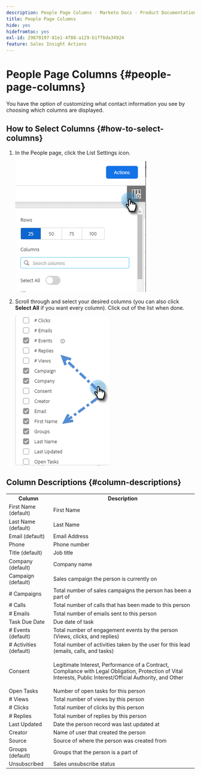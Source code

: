 ```yaml
---
description: People Page Columns - Marketo Docs - Product Documentation
title: People Page Columns
hide: yes
hidefromtoc: yes
exl-id: 29870197-81e1-4f88-a129-b1ff6da34924
feature: Sales Insight Actions
---
```

# People Page Columns {#people-page-columns}

You have the option of customizing what contact information you see by choosing which columns are displayed.

## How to Select Columns {#how-to-select-columns}

1. In the People page, click the List Settings icon.

   ![](assets/people-page-columns-1.png)

1. Scroll through and select your desired columns (you can also click **Select All** if you want every column). Click out of the list when done.

   ![](assets/people-page-columns-2.png)

## Column Descriptions {#column-descriptions}

<table> 
 <colgroup> 
  <col> 
  <col> 
 </colgroup> 
 <tbody> 
  <tr> 
   <th>Column</th> 
   <th>Description</th> 
  </tr> 
  <tr> 
   <td>First Name (default)</td> 
   <td>First Name</td> 
  </tr> 
  <tr> 
   <td>Last Name (default)</td> 
   <td>Last Name</td> 
  </tr> 
  <tr> 
   <td colspan="1">Email (default)</td> 
   <td colspan="1">Email Address</td> 
  </tr> 
  <tr> 
   <td colspan="1">Phone</td> 
   <td colspan="1">Phone number</td> 
  </tr> 
  <tr> 
   <td colspan="1">Title (default)</td> 
   <td colspan="1">Job title</td> 
  </tr> 
  <tr> 
   <td>Company (default)</td> 
   <td>Company name</td> 
  </tr> 
  <tr> 
   <td>Campaign (default)</td> 
   <td>Sales campaign the person is currently on</td> 
  </tr> 
  <tr> 
   <td># Campaigns</td> 
   <td>Total number of sales campaigns the person has been a part of</td> 
  </tr> 
  <tr> 
   <td># Calls</td> 
   <td>Total number of calls that has been made to this person</td> 
  </tr> 
  <tr> 
   <td># Emails</td> 
   <td>Total number of emails sent to this person</td> 
  </tr> 
  <tr> 
   <td>Task Due Date</td> 
   <td>Due date of task</td> 
  </tr> 
  <tr> 
   <td># Events (default)</td> 
   <td>Total number of engagement events by the person (Views, clicks, and replies)</td> 
  </tr> 
  <tr> 
   <td># Activities (default)</td> 
   <td>Total number of activities taken by the user for this lead (emails, calls, and tasks)</td> 
  </tr> 
  <tr> 
   <td>Consent</td> 
   <td><p>Legitimate Interest, Performance of a Contract, Compliance with Legal Obligation, Protection of Vital Interests, Public Interest/Official Authority, and Other</p></td> 
  </tr> 
  <tr> 
   <td>Open Tasks</td> 
   <td>Number of open tasks for this person</td> 
  </tr> 
  <tr> 
   <td># Views</td> 
   <td>Total number of views by this person</td> 
  </tr> 
  <tr> 
   <td># Clicks</td> 
   <td>Total number of clicks by this person</td> 
  </tr> 
  <tr> 
   <td># Replies</td> 
   <td>Total number of replies by this person</td> 
  </tr> 
  <tr> 
   <td>Last Updated</td> 
   <td>Date the person record was last updated at</td> 
  </tr> 
  <tr> 
   <td>Creator</td> 
   <td>Name of user that created the person</td> 
  </tr> 
  <tr> 
   <td>Source</td> 
   <td>Source of where the person was created from</td> 
  </tr> 
  <tr> 
   <td>Groups (default)</td> 
   <td>Groups that the person is a part of</td> 
  </tr> 
  <tr> 
   <td colspan="1">Unsubscribed</td> 
   <td colspan="1">Sales unsubscribe status</td> 
  </tr> 
 </tbody> 
</table>
